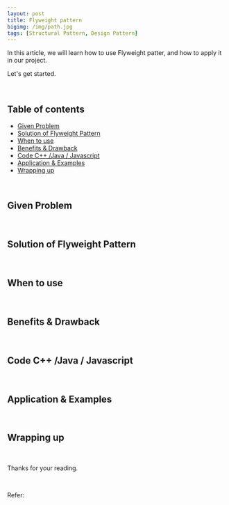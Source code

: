 ```yaml
---
layout: post
title: Flyweight pattern
bigimg: /img/path.jpg
tags: [Structural Pattern, Design Pattern]
---
```


In this article, we will learn how to use Flyweight patter, and how to apply it in our project.

Let's get started.


<br>

## Table of contents
- [Given Problem](#given-problem)
- [Solution of Flyweight Pattern](#solution-of-flyweight-pattern)
- [When to use](#when-to-use)
- [Benefits & Drawback](#benefits-&-drawback)
- [Code C++ /Java / Javascript](#code-c++-java-javascript)
- [Application & Examples](#application-&-examples)
- [Wrapping up](#wrapping-up)


<br>

## Given Problem 





<br>

## Solution of Flyweight Pattern






<br>

## When to use





<br>

## Benefits & Drawback






<br>

## Code C++ /Java / Javascript






<br>

## Application & Examples





<br>

## Wrapping up





<br>

Thanks for your reading.

<br>

Refer: 
